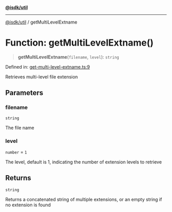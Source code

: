 [**@isdk/util**](../README.md)

***

[@isdk/util](../globals.md) / getMultiLevelExtname

# Function: getMultiLevelExtname()

> **getMultiLevelExtname**(`filename`, `level`): `string`

Defined in: [get-multi-level-extname.ts:9](https://github.com/isdk/util.js/blob/9d50730dc10248681409cd2901eedc5302b8836b/src/get-multi-level-extname.ts#L9)

Retrieves multi-level file extension

## Parameters

### filename

`string`

The file name

### level

`number` = `1`

The level, default is 1, indicating the number of extension levels to retrieve

## Returns

`string`

Returns a concatenated string of multiple extensions, or an empty string if no extension is found
